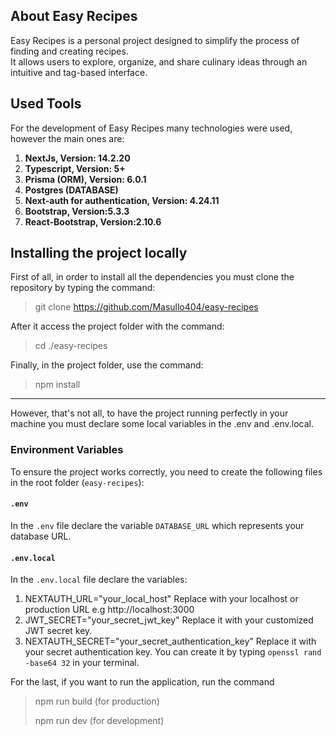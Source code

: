 ## About Easy Recipes
<p>Easy Recipes is a personal project designed to simplify the process of finding and creating recipes. <br>
It allows users to explore, organize, and share culinary ideas through an intuitive and tag-based interface.</p>

## Used Tools
<p>For the development of Easy Recipes many technologies were used, however the main ones are:</p>

1. **NextJs, Version: 14.2.20**
2. **Typescript, Version: 5+**
3. **Prisma (ORM), Version: 6.0.1**
4. **Postgres (DATABASE)**
5. **Next-auth for authentication, Version: 4.24.11**
6. **Bootstrap, Version:5.3.3**
7. **React-Bootstrap, Version:2.10.6**



## Installing the project locally
First of all, in order to install all the dependencies you must clone the repository by typing the command:

> git clone https://github.com/Masullo404/easy-recipes

After it access the project folder with the command:

> cd ./easy-recipes

Finally, in the project folder, use the command:

>npm install
<hr>
However, that's not all, to have the project running perfectly in your machine you must declare 
some local variables in the .env and .env.local.

### Environment Variables

To ensure the project works correctly, you need to create the following files in the root folder (`easy-recipes`):

#### **`.env`**
In the `.env` file declare the variable `DATABASE_URL` which represents your database URL.

#### **`.env.local`**
In the `.env.local` file declare the variables:
1. NEXTAUTH_URL="your_local_host" Replace with your localhost or production URL e.g http://localhost:3000
2. JWT_SECRET="your_secret_jwt_key" Replace it with your customized JWT secret key.
3. NEXTAUTH_SECRET="your_secret_authentication_key" Replace it with your secret authentication key. You can create it by typing `openssl rand -base64 32` in your terminal.

For the last, if you want to run the application, run the command
> npm run build (for production)
>
> npm run dev (for development)
